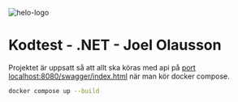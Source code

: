 ![helo-logo](https://github.com/user-attachments/assets/a3837815-9d8b-49b4-aa33-478be6c94e3a)

# Kodtest - .NET - Joel Olausson

Projektet är uppsatt så att allt ska köras med api på [port localhost:8080/swagger/index.html](http://localhost:8080/swagger/index.html) när man kör docker compose. 
```bash
docker compose up --build
```

